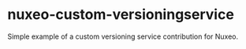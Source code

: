 nuxeo-custom-versioningservice
==============================

Simple example of a custom versioning service contribution for Nuxeo.